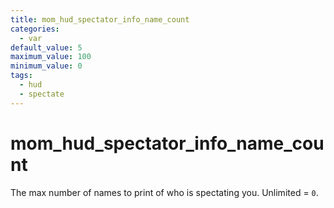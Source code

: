 ```yaml
---
title: mom_hud_spectator_info_name_count
categories:
  - var
default_value: 5
maximum_value: 100
minimum_value: 0
tags:
  - hud
  - spectate
---
```


# mom_hud_spectator_info_name_count

The max number of names to print of who is spectating you. Unlimited = `0`.
